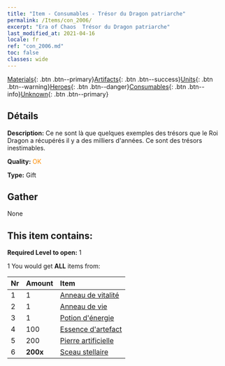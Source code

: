 ```yaml
---
title: "Item - Consumables - Trésor du Dragon patriarche"
permalink: /Items/con_2006/
excerpt: "Era of Chaos  Trésor du Dragon patriarche"
last_modified_at: 2021-04-16
locale: fr
ref: "con_2006.md"
toc: false
classes: wide
---
```

 [Materials](/fr/Items/){: .btn .btn--primary}[Artifacts](/fr/Items/Artifacts/){: .btn .btn--success}[Units](/fr/Items/Units/){: .btn .btn--warning}[Heroes](/fr/Items/Heroes/){: .btn .btn--danger}[Consumables](/fr/Items/Consumables/){: .btn .btn--info}[Unknown](/fr/Items/Unknown/){: .btn .btn--primary}

## Détails
 **Description:** Ce ne sont là que quelques exemples des trésors que le Roi Dragon a récupérés il y a des milliers d'années. Ce sont des trésors inestimables.

 **Quality:** <span style="color: #FF8C00">OK</span>

 **Type:** Gift

## Gather

  None

## This item contains:

 **Required Level to open:** 1

 1 You would get **ALL** items  from:

  | Nr | Amount |     Item    |
  |:---|:-------|:------------|
  | 1 | 1 | [Anneau de vitalité](/fr/Items/art_106/) |  | 
  | 2 | 1 | [Anneau de vie](/fr/Items/art_107/) |  | 
  | 3 | 1 | [Potion d'énergie](/fr/Items/art_108/) |  | 
  | 4 | 100 | [Essence d'artefact](/fr/Items/con_761/) |  | 
  | 5 | 200 | [Pierre artificielle](/fr/Items/art_188/) |  | 
  | 6 |  **200x** | [Sceau stellaire](/fr/Items/con_876/) |  | 
